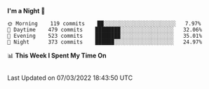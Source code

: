 <!--START_SECTION:waka-->
**I'm a Night 🦉** 

```text
🌞 Morning    119 commits    ██░░░░░░░░░░░░░░░░░░░░░░░   7.97% 
🌆 Daytime    479 commits    ████████░░░░░░░░░░░░░░░░░   32.06% 
🌃 Evening    523 commits    ████████░░░░░░░░░░░░░░░░░   35.01% 
🌙 Night      373 commits    ██████░░░░░░░░░░░░░░░░░░░   24.97%

```


📊 **This Week I Spent My Time On** 

```text
```


 Last Updated on 07/03/2022 18:43:50 UTC
<!--END_SECTION:waka-->

